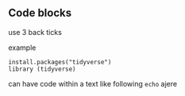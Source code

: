 
## Code blocks
use 3 back ticks


example

```
install.packages("tidyverse")
library (tidyverse)
```
can have code within a text like following `echo` ajere
